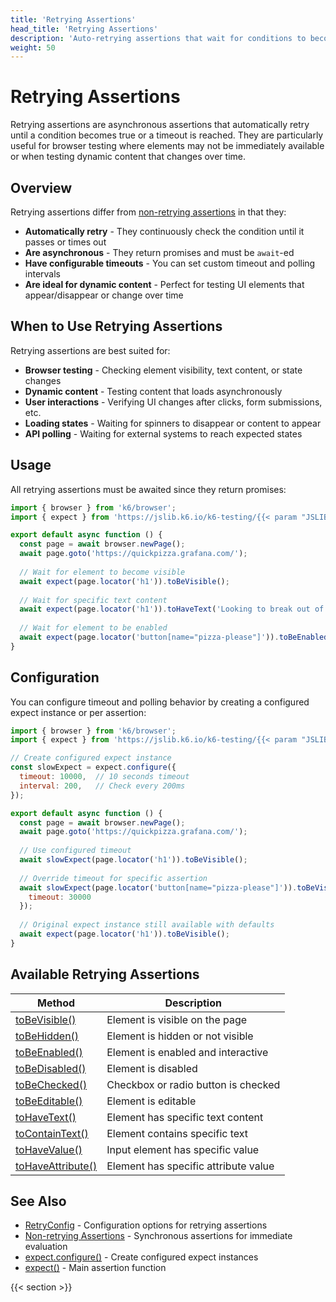 ```yaml
---
title: 'Retrying Assertions'
head_title: 'Retrying Assertions'
description: 'Auto-retrying assertions that wait for conditions to become true'
weight: 50
---
```


# Retrying Assertions

Retrying assertions are asynchronous assertions that automatically retry until a condition becomes true or a timeout is reached. They are particularly useful for browser testing where elements may not be immediately available or when testing dynamic content that changes over time.

## Overview

Retrying assertions differ from [non-retrying assertions](https://grafana.com/docs/k6/<K6_VERSION>/javascript-api/jslib/k6-testing/non-retrying-assertions) in that they:

- **Automatically retry** - They continuously check the condition until it passes or times out
- **Are asynchronous** - They return promises and must be `await`-ed
- **Have configurable timeouts** - You can set custom timeout and polling intervals
- **Are ideal for dynamic content** - Perfect for testing UI elements that appear/disappear or change over time

## When to Use Retrying Assertions

Retrying assertions are best suited for:

- **Browser testing** - Checking element visibility, text content, or state changes
- **Dynamic content** - Testing content that loads asynchronously
- **User interactions** - Verifying UI changes after clicks, form submissions, etc.
- **Loading states** - Waiting for spinners to disappear or content to appear
- **API polling** - Waiting for external systems to reach expected states

## Usage

All retrying assertions must be awaited since they return promises:

```javascript
import { browser } from 'k6/browser';
import { expect } from 'https://jslib.k6.io/k6-testing/{{< param "JSLIB_TESTING_VERSION" >}}/index.js';

export default async function () {
  const page = await browser.newPage();
  await page.goto('https://quickpizza.grafana.com/');
  
  // Wait for element to become visible
  await expect(page.locator('h1')).toBeVisible();
  
  // Wait for specific text content
  await expect(page.locator('h1')).toHaveText('Looking to break out of your pizza routine?');
  
  // Wait for element to be enabled
  await expect(page.locator('button[name="pizza-please"]')).toBeEnabled();
}
```

## Configuration

You can configure timeout and polling behavior by creating a configured expect instance or per assertion:

```javascript
import { browser } from 'k6/browser';
import { expect } from 'https://jslib.k6.io/k6-testing/{{< param "JSLIB_TESTING_VERSION" >}}/index.js';

// Create configured expect instance
const slowExpect = expect.configure({
  timeout: 10000,  // 10 seconds timeout
  interval: 200,   // Check every 200ms
});

export default async function () {
  const page = await browser.newPage();
  await page.goto('https://quickpizza.grafana.com/');
  
  // Use configured timeout
  await slowExpect(page.locator('h1')).toBeVisible();
  
  // Override timeout for specific assertion
  await slowExpect(page.locator('button[name="pizza-please"]')).toBeVisible({
    timeout: 30000
  });
  
  // Original expect instance still available with defaults
  await expect(page.locator('h1')).toBeVisible();
}
```

## Available Retrying Assertions

| Method | Description |
| --- | --- |
| [toBeVisible()](https://grafana.com/docs/k6/<K6_VERSION>/javascript-api/jslib/k6-testing/retrying-assertions/tobevisible) | Element is visible on the page |
| [toBeHidden()](https://grafana.com/docs/k6/<K6_VERSION>/javascript-api/jslib/k6-testing/retrying-assertions/tobehidden) | Element is hidden or not visible |
| [toBeEnabled()](https://grafana.com/docs/k6/<K6_VERSION>/javascript-api/jslib/k6-testing/retrying-assertions/tobeenabled) | Element is enabled and interactive |
| [toBeDisabled()](https://grafana.com/docs/k6/<K6_VERSION>/javascript-api/jslib/k6-testing/retrying-assertions/tobedisabled) | Element is disabled |
| [toBeChecked()](https://grafana.com/docs/k6/<K6_VERSION>/javascript-api/jslib/k6-testing/retrying-assertions/tobechecked) | Checkbox or radio button is checked |
| [toBeEditable()](https://grafana.com/docs/k6/<K6_VERSION>/javascript-api/jslib/k6-testing/retrying-assertions/tobeeditable) | Element is editable |
| [toHaveText()](https://grafana.com/docs/k6/<K6_VERSION>/javascript-api/jslib/k6-testing/retrying-assertions/tohavetext) | Element has specific text content |
| [toContainText()](https://grafana.com/docs/k6/<K6_VERSION>/javascript-api/jslib/k6-testing/retrying-assertions/tocontaintext) | Element contains specific text |
| [toHaveValue()](https://grafana.com/docs/k6/<K6_VERSION>/javascript-api/jslib/k6-testing/retrying-assertions/tohavevalue) | Input element has specific value |
| [toHaveAttribute()](https://grafana.com/docs/k6/<K6_VERSION>/javascript-api/jslib/k6-testing/retrying-assertions/tohaveattribute) | Element has specific attribute value |

## See Also

- [RetryConfig](https://grafana.com/docs/k6/<K6_VERSION>/javascript-api/jslib/k6-testing/retrying-assertions/retryconfig) - Configuration options for retrying assertions
- [Non-retrying Assertions](https://grafana.com/docs/k6/<K6_VERSION>/javascript-api/jslib/k6-testing/non-retrying-assertions) - Synchronous assertions for immediate evaluation
- [expect.configure()](https://grafana.com/docs/k6/<K6_VERSION>/javascript-api/jslib/k6-testing/configure) - Create configured expect instances
- [expect()](https://grafana.com/docs/k6/<K6_VERSION>/javascript-api/jslib/k6-testing/expect) - Main assertion function

{{< section >}}